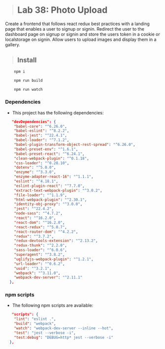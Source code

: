 ># Lab 38: Photo Upload

Create a frontend that follows react redux best practices with a landing page that enables a user to signup or signin. Redirect the user to the dashboard page on signup or signin and store the users token in a cookie or localstorage on signin.  Allow users to upload images and display them in a gallery.

>## Install

```BASH
    npm i
```


```BASH
    npm run build
```

```BASH
    npm run watch
```

### Dependencies 

- This project has the following dependencies:

```JSON
   "devDependencies": {
    "babel-core": "^6.26.0",
    "babel-eslint": "^8.2.2",
    "babel-jest": "^22.4.1",
    "babel-loader": "^7.1.2",
    "babel-plugin-transform-object-rest-spread": "^6.26.0",
    "babel-preset-env": "^1.6.1",
    "babel-preset-react": "^6.24.1",
    "clean-webpack-plugin": "^0.1.18",
    "css-loader": "^0.28.10",
    "dotenv": "^5.0.0",
    "enzyme": "^3.3.0",
    "enzyme-adapter-react-16": "^1.1.1",
    "eslint": "^4.18.1",
    "eslint-plugin-react": "^7.7.0",
    "extract-text-webpack-plugin": "^3.0.2",
    "file-loader": "^1.1.9",
    "html-webpack-plugin": "^2.30.1",
    "identity-obj-proxy": "^3.0.0",
    "jest": "^22.4.2",
    "node-sass": "^4.7.2",
    "react": "^16.2.0",
    "react-dom": "^16.2.0",
    "react-redux": "^5.0.7",
    "react-router-dom": "^4.2.2",
    "redux": "^3.7.2",
    "redux-devtools-extension": "^2.13.2",
    "redux-thunk": "^2.2.0",
    "sass-loader": "^6.0.6",
    "superagent": "^3.8.2",
    "uglifyjs-webpack-plugin": "^1.2.1",
    "url-loader": "^0.6.2",
    "uuid": "^3.2.1",
    "webpack": "^3.11.0",
    "webpack-dev-server": "^2.11.1"
  },
```

### npm scripts

- The following npm scripts are available:

```JSON
   "scripts": {
    "lint": "eslint .",
    "build": "webpack",
    "watch": "webpack-dev-server --inline --hot",
    "test": "jest --verbose -i",
    "test:debug": "DEBUG=http* jest --verbose -i"
  },
```